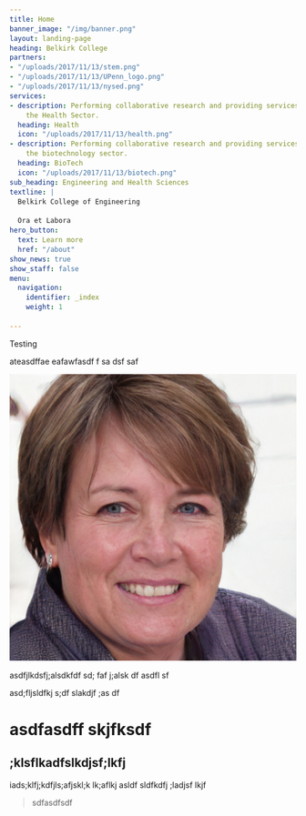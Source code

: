 ```yaml
---
title: Home
banner_image: "/img/banner.png"
layout: landing-page
heading: Belkirk College
partners:
- "/uploads/2017/11/13/stem.png"
- "/uploads/2017/11/13/UPenn_logo.png"
- "/uploads/2017/11/13/nysed.png"
services:
- description: Performing collaborative research and providing services to support
    the Health Sector.
  heading: Health
  icon: "/uploads/2017/11/13/health.png"
- description: Performing collaborative research and providing services to support
    the biotechnology sector.
  heading: BioTech
  icon: "/uploads/2017/11/13/biotech.png"
sub_heading: Engineering and Health Sciences
textline: |
  Belkirk College of Engineering

  Ora et Labora
hero_button:
  text: Learn more
  href: "/about"
show_news: true
show_staff: false
menu:
  navigation:
    identifier: _index
    weight: 1

---
```

Testing

ateasdffae eafawfasdf  f sa dsf saf

![sadfasdf](/uploads/2020/11/13/53.jpeg "asdf")

asdfjlkdsfj;alsdkfdf sd; faf j;alsk df asdfl sf

asd;fljsldfkj s;df slakdjf ;as df

# asdfasdff skjfksdf

## ;klsflkadfslkdjsf;lkfj

iads;klfj;kdfjls;afjskl;k lk;aflkj asldf sldfkdfj ;ladjsf lkjf

> sdfasdfsdf